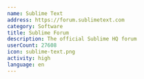 ```yaml
---
name: Sublime Text
address: https://forum.sublimetext.com
category: Software
title: Sublime Forum
description: The official Sublime HQ forum
userCount: 27608
icon: sublime-text.png
activity: high
language: en
---
```


